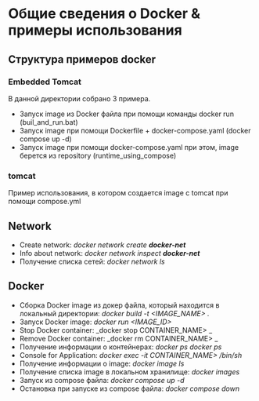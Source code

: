 # Общие сведения о Docker & примеры использования

## Структура примеров docker

### Embedded Tomcat
В данной директории собрано 3 примера.
* Запуск image из Docker файла при помощи команды docker run (buil_and_run.bat)
* Запуск image при помощи Dockerfile + docker-compose.yaml (docker compose up -d)
* Запуск image при помощи docker-compose.yaml при этом, image берется из repository (runtime_using_compose)

### tomcat
Пример использования, в котором создается image с tomcat при помощи compose.yml

## Network
- Create network: _docker network create **docker-net**_
- Info about network:  _docker network inspect **docker-net**_
- Получение списка сетей: _docker network ls_

## Docker
- Сборка Docker image из докер файла, который находится в локальный директории: _docker build -t <IMAGE_NAME> ._
- Запуск Docker image: _docker run <IMAGE_ID>_
- Stop Docker container: _docker stop CONTAINER_NAME> _
- Remove Docker container:  _docker rm CONTAINER_NAME> _
- Получение информации о контейнерах: _docker ps_  _docker ps_
- Console for Application: _docker exec -it CONTAINER_NAME> /bin/sh_
- Получение информации о image: _docker image ls_
- Получение списка image в локальном хранилище: _docker images_
- Запуск из compose файла: _docker compose up -d_
- Остановка при запуске из compose файла: _docker compose down_